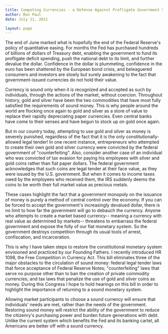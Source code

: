 ```yaml
---
title: Competing Currencies - a Defense Against Profligate Government Spending
author: Ron Paul
date: July 11, 2011

layout: page
---
```


The end of June marked what is hopefully the end of the Federal
Reserve's policy of quantitative easing. For months the Fed has
purchased hundreds of billions of dollars of Treasury debt, enabling
the government to fund its profligate deficit spending, push the
national debt to its limit, and further devalue the dollar. Confidence
in the dollar is plummeting, confidence in the euro has been shattered
by the European bond crisis, and beleaguered consumers and investors
are slowly but surely awakening to the fact that government-issued
currencies do not hold their value.

Currency is sound only when it is recognized and accepted as such by
individuals, through the actions of the market, without coercion.
Throughout history, gold and silver have been the two commodities that
have most fully satisfied the requirements of sound money. This is why
people around the world are flocking once again to gold and silver as a
store of value to replace their rapidly depreciating paper currencies.
Even central banks have come to their senses and have begun to stock up
on gold once again.

But in our country today, attempting to use gold and silver as money is
severely punished, regardless of the fact that it is the only
constitutionally-allowed legal tender! In one recent instance,
entrepreneurs who attempted to create their own gold and silver
currency were convicted by the federal government of "counterfeiting".
Also, consider another case of an individual who was convicted of tax
evasion for paying his employees with silver and gold coins rather than
fiat paper dollars. The federal government acknowledges that such coins
are legal tender at their face value, as they were issued by the U.S.
government. But when it comes to income taxes owed by the employees who
received them, the IRS suddenly deems the coins to be worth their full
market value as precious metals.

These cases highlight the fact that a government monopoly on the
issuance of money is purely a method of central control over the
economy. If you can be forced to accept the government's increasingly
devalued dollar, there is no limit to how far the government will go to
debauch the currency. Anyone who attempts to create a market based
currency-- meaning a currency with real value as determined by
markets-- threatens to embarrass the federal government and expose the
folly of our fiat monetary system. So the government destroys
competition through its usual tools of arrest, confiscation, and
incarceration.

This is why I have taken steps to restore the constitutional monetary
system envisioned and practiced by our Founding Fathers. I recently
introduced HR 1098, the Free Competition in Currency Act. This bill
eliminates three of the major obstacles to the circulation of sound
money: federal legal tender laws that force acceptance of Federal
Reserve Notes; "counterfeiting" laws that serve no purpose other than
to ban the creation of private commodity currencies; and tax laws that
penalize the use of gold and silver coins as money. During this
Congress I hope to hold hearings on this bill in order to highlight the
importance of returning to a sound monetary system.

Allowing market participants to choose a sound currency will ensure
that individuals' needs are met, rather than the needs of the
government. Restoring sound money will restrict the ability of the
government to reduce the citizenry's purchasing power and burden future
generations with debt. Unlike the current system which benefits the Fed
and its banking cartel, all Americans are better off with a sound
currency.

